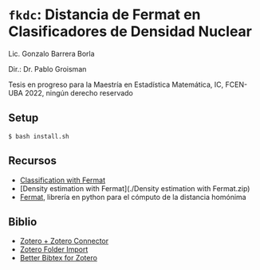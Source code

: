 # `fkdc`: Distancia de Fermat en Clasificadores de Densidad Nuclear
Lic. Gonzalo Barrera Borla

Dir.: Dr. Pablo Groisman

Tesis en progreso para la Maestría en Estadística Matemática, IC, FCEN-UBA
2022, ningún derecho reservado


## Setup
`$ bash install.sh`

## Recursos
- [Classification with Fermat](https://dl.dropboxusercontent.com/s/ogzs6olgberc3lx/Classification%20with%20Fermat.ipynb)
- [Density estimation with Fermat](./Density estimation with Fermat.zip)
- [Fermat](https://www.aristas.com.ar/fermat/fermat.html), librería en python para el cómputo de la distancia homónima

## Biblio
- [Zotero + Zotero Connector](https://www.zotero.org/)
- [Zotero Folder Import](https://github.com/retorquere/zotero-folder-import)
- [Better Bibtex for Zotero](https://retorque.re/zotero-better-bibtex/)

